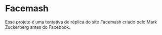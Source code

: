 # Facemash
Esse projeto é uma tentativa de réplica do site Facemash criado pelo Mark Zuckerberg antes do Facebook.